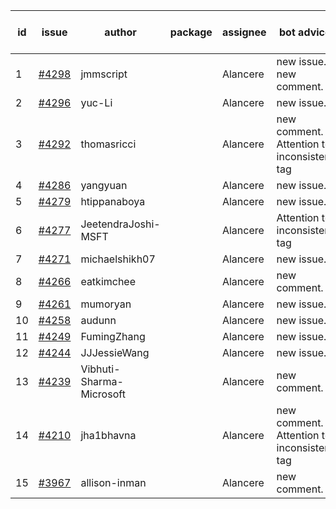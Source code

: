 | id | issue | author | package | assignee | bot advice | created date of issue | target release date | date from target |
| ------ | ------ | ------ | ------ | ------ | ------ | ------ | ------ | :-----: |
| 1 | [#4298](https://github.com/Azure/sdk-release-request/issues/4298) | jmmscript |  | Alancere | new issue. new comment. | 06-28 | 07-28 |  |
| 2 | [#4296](https://github.com/Azure/sdk-release-request/issues/4296) | yuc-Li |  | Alancere | new issue. | 06-28 | 07-28 |  |
| 3 | [#4292](https://github.com/Azure/sdk-release-request/issues/4292) | thomasricci |  | Alancere | new comment. Attention to inconsistent tag | 06-28 | 07-28 |  |
| 4 | [#4286](https://github.com/Azure/sdk-release-request/issues/4286) | yangyuan |  | Alancere | new issue. | 06-27 | 07-28 |  |
| 5 | [#4279](https://github.com/Azure/sdk-release-request/issues/4279) | htippanaboya |  | Alancere | new issue. | 06-26 | 07-28 |  |
| 6 | [#4277](https://github.com/Azure/sdk-release-request/issues/4277) | JeetendraJoshi-MSFT |  | Alancere | Attention to inconsistent tag | 06-26 | 07-28 |  |
| 7 | [#4271](https://github.com/Azure/sdk-release-request/issues/4271) | michaelshikh07 |  | Alancere | new issue. | 06-25 | 07-28 |  |
| 8 | [#4266](https://github.com/Azure/sdk-release-request/issues/4266) | eatkimchee |  | Alancere | new comment. | 06-23 | 07-28 |  |
| 9 | [#4261](https://github.com/Azure/sdk-release-request/issues/4261) | mumoryan |  | Alancere | new issue. | 06-21 | 07-28 |  |
| 10 | [#4258](https://github.com/Azure/sdk-release-request/issues/4258) | audunn |  | Alancere | new issue. | 06-21 | 07-28 |  |
| 11 | [#4249](https://github.com/Azure/sdk-release-request/issues/4249) | FumingZhang |  | Alancere | new issue. | 06-14 | 07-28 |  |
| 12 | [#4244](https://github.com/Azure/sdk-release-request/issues/4244) | JJJessieWang |  | Alancere | new issue. | 06-13 | 07-28 |  |
| 13 | [#4239](https://github.com/Azure/sdk-release-request/issues/4239) | Vibhuti-Sharma-Microsoft |  | Alancere | new comment. | 06-09 | 07-14 |  |
| 14 | [#4210](https://github.com/Azure/sdk-release-request/issues/4210) | jha1bhavna |  | Alancere | new comment. Attention to inconsistent tag | 05-29 | 06-23 |  |
| 15 | [#3967](https://github.com/Azure/sdk-release-request/issues/3967) | allison-inman |  | Alancere | new comment. | 03-22 | 04-28 |  |
